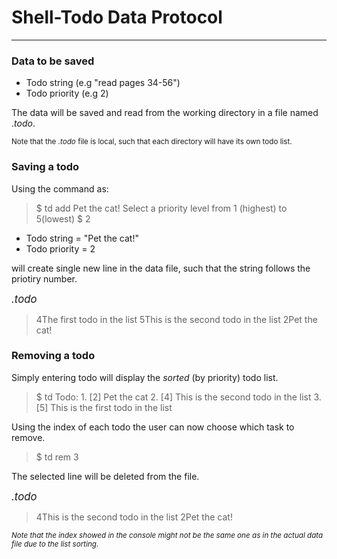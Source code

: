 # Shell-Todo Data Protocol
___

### Data to be saved
- Todo string (e.g "read pages 34-56")
- Todo priority (e.g 2)

The data will be saved and read from the working directory in a file named $.todo$.

<small>Note that the _.todo_ file is local, such that each directory will have its own todo list.</small>

### Saving a todo
Using the command as:

> \$ td add Pet the cat!
> Select a priority level from 1 (highest) to 5(lowest)
> $ 2

- Todo string = "Pet the cat!"
- Todo priority = 2

will create single new line in the data file, such that the string follows the priotiry number.

<big>_.todo_</big>
> 4The first todo in the list
> 5This is the second todo in the list
> 2Pet the cat!

### Removing a todo
Simply entering todo will display the _sorted_ (by priority) todo list.

> $ td
Todo:
1\. [2] Pet the cat
2\. [4] This is the second todo in the list
3\. [5] This is the first todo in the list

Using the index of each todo the user can now choose which task to remove.
> $ td rem 3

The selected line will be deleted from the file.

<big>_.todo_</big>
> 4This is the second todo in the list
2Pet the cat!



<small>_Note that the index showed in the console might not be the same one as in the actual data file due to the list sorting._</small>
